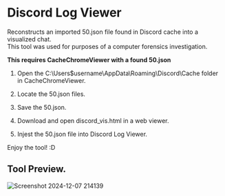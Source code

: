 # Discord Log Viewer
 Reconstructs an imported 50.json file found in Discord cache into a visualized chat.  
 This tool was used for purposes of a computer forensics investigation.

**This requires CacheChromeViewer with a found 50.json**

1. Open the C:\Users\$username\AppData\Roaming\Discord\Cache folder in CacheChromeViewer.

2. Locate the 50.json files.

3. Save the 50.json.

4. Download and open discord_vis.html in a web viewer.

5. Injest the 50.json file into Discord Log Viewer.

Enjoy the tool! :D 

## Tool Preview. ##

![Screenshot 2024-12-07 214139](https://github.com/user-attachments/assets/55dc6fdd-2374-4d04-94ec-eb88db8bdecc)

